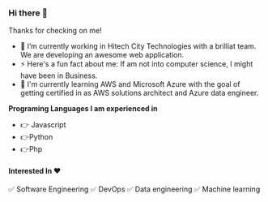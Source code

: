 ### Hi there 👋

Thanks for checking on me! 

- 🔭 I’m currently working in Hitech City Technologies with a brilliat team. We are developing an awesome web application.
- ⚡ Here's a fun fact about me: If am not into computer science, I might have been in Business.
- :muscle: I'm currently learning AWS and Microsoft Azure with the goal of getting certified in as AWS solutions architect and Azure data engineer.

**Programing Languages I am experienced in**
- :point_right: Javascript 
- :point_right:Python 
- :point_right:Php

#### Interested In :hearts:
:white_check_mark: Software Engineering :white_check_mark: DevOps :white_check_mark: Data engineering :white_check_mark: Machine learning

<!--
**EvelynAnyebe/EvelynAnyebe** is a ✨ _special_ ✨ repository because its `README.md` (this file) appears on your GitHub profile.

Here are some ideas to get you started:

- 🔭 I’m currently working on ...
- 🌱 I’m currently learning ...
- 👯 I’m looking to collaborate on ...
- 🤔 I’m looking for help with ...
- 💬 Ask me about ...
- 📫 How to reach me: ...
- 😄 Pronouns: ...
- ⚡ Fun fact: ...
-->
